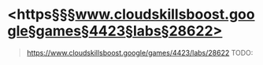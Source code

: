 # <https§§§www.cloudskillsboost.google§games§4423§labs§28622>
> <https://www.cloudskillsboost.google/games/4423/labs/28622>
TODO:
